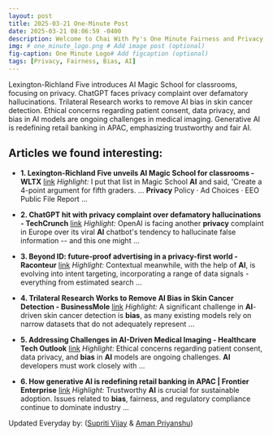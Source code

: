 ```yaml
---
layout: post
title: 2025-03-21 One-Minute Post
date: 2025-03-21 08:06:59 -0400
description: Welcome to Chai With Py's One Minute Fairness and Privacy, which aims to provide you the current happenings in the world of Fairness, Privacy, and AI.
img: # one_minute_logo.png # Add image post (optional)
fig-caption: One Minute Logo# Add figcaption (optional)
tags: [Privacy, Fairness, Bias, AI]
---
```


Lexington-Richland Five introduces AI Magic School for classrooms, focusing on privacy. ChatGPT faces privacy complaint over defamatory hallucinations. Trilateral Research works to remove AI bias in skin cancer detection. Ethical concerns regarding patient consent, data privacy, and bias in AI models are ongoing challenges in medical imaging. Generative AI is redefining retail banking in APAC, emphasizing trustworthy and fair AI.

## Articles we found interesting:

- **1. Lexington-Richland Five unveils <b>AI</b> Magic School for classrooms - WLTX** [link](https://www.wltx.com/article/news/local/lexington-richland-five-school-district-ai-magic-school/101-8f2298aa-8a7b-4897-a1e0-7a6617efdf8c)
_Highlight:_ I put that list in Magic School <b>AI</b> and said, &#39;Create a 4-point argument for fifth graders. ... <b>Privacy</b> Policy &middot; Ad Choices &middot; EEO Public File Report&nbsp;...

- **2. ChatGPT hit with <b>privacy</b> complaint over defamatory hallucinations - TechCrunch** [link](https://techcrunch.com/2025/03/19/chatgpt-hit-with-privacy-complaint-over-defamatory-hallucinations/)
_Highlight:_ OpenAI is facing another <b>privacy</b> complaint in Europe over its viral <b>AI</b> chatbot&#39;s tendency to hallucinate false information -- and this one might&nbsp;...

- **3. Beyond ID: future-proof advertising in a <b>privacy</b>-first world - Raconteur** [link](https://www.raconteur.net/technology/beyond-id-future-proof-advertising-in-a-privacy-first-world)
_Highlight:_ Contextual meanwhile, with the help of <b>AI</b>, is evolving into intent targeting, incorporating a range of data signals - everything from estimated search&nbsp;...

- **4. Trilateral Research Works to Remove <b>AI Bias</b> in Skin Cancer Detection - BusinessMole** [link](https://www.businessmole.com/trilateral-research-works-to-remove-ai-bias-in-skin-cancer-detection/)
_Highlight:_ A significant challenge in <b>AI</b>-driven skin cancer detection is <b>bias</b>, as many existing models rely on narrow datasets that do not adequately represent&nbsp;...

- **5. Addressing Challenges in <b>AI</b>-Driven Medical Imaging - Healthcare Tech Outlook** [link](https://www.healthcaretechoutlook.com/news/addressing-challenges-in-aidriven-medical-imaging--nid-4494.html)
_Highlight:_ Ethical concerns regarding patient consent, data privacy, and <b>bias</b> in <b>AI</b> models are ongoing challenges. <b>AI</b> developers must work closely with&nbsp;...

- **6. How generative <b>AI</b> is redefining retail banking in APAC | Frontier Enterprise** [link](https://www.frontier-enterprise.com/how-generative-ai-is-redefining-retail-banking-in-apac/)
_Highlight:_ Trustworthy <b>AI</b> is crucial for sustainable adoption. Issues related to <b>bias</b>, fairness, and regulatory compliance continue to dominate industry&nbsp;...


Updated Everyday by: (<a href="https://supritivijay.github.io/">Supriti Vijay</a> & <a href="https://amanpriyanshu.github.io/">Aman Priyanshu</a>)
